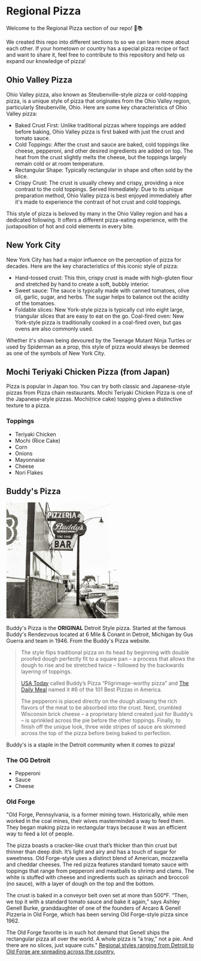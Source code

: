 # Regional Pizza
Welcome to the Regional Pizza section of our repo! 🍕📚

We created this repo into different sections to so we can learn more about each other. If your hometown or country has a special pizza recipe or fact and want to share it, feel free to contribute to this repository and help us expand our knowledge of pizza! 

## Ohio Valley Pizza

Ohio Valley pizza, also known as Steubenville-style pizza or cold-topping pizza, is a unique style of pizza that originates from the Ohio Valley region, particularly Steubenville, Ohio. Here are some key characteristics of Ohio Valley pizza:

* Baked Crust First: Unlike traditional pizzas where toppings are added before baking, Ohio Valley pizza is first baked with just the crust and tomato sauce.
* Cold Toppings: After the crust and sauce are baked, cold toppings like cheese, pepperoni, and other desired ingredients are added on top. The heat from the crust slightly melts the cheese, but the toppings largely remain cold or at room temperature.
* Rectangular Shape: Typically rectangular in shape and often sold by the slice.
* Crispy Crust: The crust is usually chewy and crispy, providing a nice contrast to the cold toppings.
Served Immediately: Due to its unique preparation method, Ohio Valley pizza is best enjoyed immediately after it's made to experience the contrast of hot crust and cold toppings.

This style of pizza is beloved by many in the Ohio Valley region and has a dedicated following. It offers a different pizza-eating experience, with the juxtaposition of hot and cold elements in every bite.

## New York City

New York City has had a major influence on the perception of pizza for decades. Here are the key characteristics of this iconic style of pizza:

* Hand-tossed crust: This thin, crispy crust is made with high-gluten flour and stretched by hand to create a soft, bubbly interior.
* Sweet sauce: The sauce is typically made with canned tomatoes, olive oil, garlic, sugar, and herbs. The sugar helps to balance out the acidity of the tomatoes.
* Foldable slices: New York-style pizza is typically cut into eight large, triangular slices that are easy to eat on the go.
Coal-fired oven: New York-style pizza is traditionally cooked in a coal-fired oven, but gas ovens are also commonly used.

Whether it's shown being devoured by the Teenage Mutant Ninja Turtles or used by Spiderman as a prop, this style of pizza would always be deemed as one of the symbols of New York City. 

## Mochi Teriyaki Chicken Pizza (from Japan)

Pizza is popular in Japan too. You can try both classic and Japanese-style pizzas from Pizza chain restaurants. Mochi Teriyaki Chicken Pizza is one of the Japanese-style pizzas. Mochi(rice cake) topping gives a distinctive texture to a pizza.

### Toppings

* Teriyaki Chicken
* Mochi (Rice Cake)
* Corn
* Onions
* Mayonnaise
* Cheese
* Nori Flakes

## Buddy's Pizza

<img src="./images/six-mile.jpg" width="300" alt="Buddy's Rendezvous on six mile and conant.">

Buddy's Pizza is the **ORIGINAL** Detroit Style pizza. Started at the famous Buddy's Rendezvous located at 6 Mile & Conant in Detroit, Michigan by Gus Guerra and team in 1946. From the Buddy's Pizza website.

> The style flips traditional pizza on its head by beginning with double proofed dough perfectly fit to a square pan – a process that allows the dough to rise and be stretched twice – followed by the backwards layering of toppings.
>
> [USA Today](https://www.usatoday.com/story/travel/columnist/greatamericanbites/2018/10/17/pizza-regional-styles/1666339002/) called Buddy’s Pizza “Pilgrimage-worthy pizza” and [The Daily Meal](https://www.thedailymeal.com/eat/101-best-pizzas-america-2020/slide-97) named it #6 of the 101 Best Pizzas in America.
>
> The pepperoni is placed directly on the dough allowing the rich flavors of the meat to be absorbed into the crust. Next, crumbled Wisconsin brick cheese – a proprietary blend created just for Buddy’s – is sprinkled across the pie before the other toppings. Finally, to finish off the unique look, three wide stripes of sauce are skimmed across the top of the pizza before being baked to perfection.

Buddy's is a staple in the Detroit community when it comes to pizza!

### The OG Detroit

- Pepperoni
- Sauce
- Cheese

### Old Forge

"Old Forge, Pennsylvania, is a former mining town. Historically, while men worked in the coal mines, their wives masterminded a way to feed them. They began making pizza in rectangular trays because it was an efficient way to feed a lot of people.

The pizza boasts a cracker-like crust that’s thicker than thin crust but thinner than deep dish. It’s light and airy and has a touch of sugar for sweetness. Old Forge-style uses a distinct blend of American, mozzarella and cheddar cheeses. The red pizza features standard tomato sauce with toppings that range from pepperoni and meatballs to shrimp and clams. The white is stuffed with cheese and ingredients such as spinach and broccoli (no sauce), with a layer of dough on the top and the bottom.

The crust is baked in a conveyor belt oven set at more than 500°F. “Then, we top it with a standard tomato sauce and bake it again,” says Ashley Genell Burke, granddaughter of one of the founders of Arcaro & Genell Pizzeria in Old Forge, which has been serving Old Forge-style pizza since 1962.

The Old Forge favorite is in such hot demand that Genell ships the rectangular pizza all over the world. A whole pizza is “a tray,” not a pie. And there are no slices, just square cuts." [Regional styles ranging from Detroit to Old Forge are spreading across the country.](https://wearechefs.com/hot-stuff/#:~:text=The%20pizza%20boasts%20a%20cracker,American%2C%20mozzarella%20and%20cheddar%20cheeses.)
